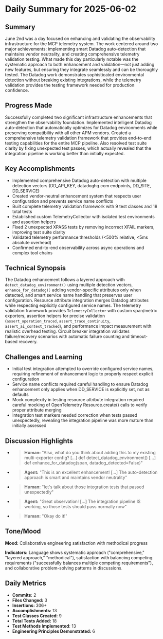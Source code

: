# Daily Summary for 2025-06-02

## Summary

June 2nd was a day focused on enhancing and validating the observability infrastructure for the MCP telemetry system. The work centered around two major achievements: implementing smart Datadog auto-detection that maintains vendor neutrality, and creating comprehensive telemetry validation testing. What made this day particularly notable was the systematic approach to both enhancement and validation—not just adding new features, but ensuring they integrate seamlessly and can be thoroughly tested. The Datadog work demonstrates sophisticated environmental detection without breaking existing integrations, while the telemetry validation provides the testing framework needed for production confidence.

## Progress Made

Successfully completed two significant infrastructure enhancements that strengthen the observability foundation. Implemented intelligent Datadog auto-detection that automatically optimizes for Datadog environments while preserving compatibility with all other APM vendors. Created a comprehensive telemetry validation framework that provides end-to-end testing capabilities for the entire MCP pipeline. Also resolved test suite clarity by fixing unexpected test passes, which actually revealed that the integration pipeline is working better than initially expected.

## Key Accomplishments

- Implemented comprehensive Datadog auto-detection with multiple detection vectors (DD_API_KEY, datadoghq.com endpoints, DD_SITE, DD_SERVICE)
- Created vendor-neutral enhancement system that respects user configuration and prevents service name conflicts
- Built complete telemetry validation framework with 9 test classes and 18 total tests
- Established custom TelemetryCollector with isolated test environments and assertion helpers
- Fixed 2 unexpected XPASS tests by removing incorrect XFAIL markers, improving test suite clarity
- Validated telemetry performance thresholds (<500% relative, <5ms absolute overhead)
- Confirmed end-to-end observability across async operations and complex tool chains

## Technical Synopsis

The Datadog enhancement follows a layered approach with `detect_datadog_environment()` using multiple detection vectors, `enhance_for_datadog()` adding vendor-specific attributes only when detected, and smart service name handling that preserves user configuration. Resource attribute integration merges Datadog attributes while respecting explicitly configured service names. The telemetry validation framework provides `TelemetryCollector` with custom span/metric exporters, assertion helpers for precise validation (`assert_operation_traced`, `assert_trace_continuity`, `assert_ai_context_tracked`), and performance impact measurement with realistic overhead testing. Circuit breaker integration validates failure/recovery scenarios with automatic failure counting and timeout-based recovery.

## Challenges and Learning

- Initial test integration attempted to override configured service names, requiring refinement of enhancement logic to properly respect explicit configuration
- Service name conflicts required careful handling to ensure Datadog enhancement only applies when DD_SERVICE is explicitly set, not as defaults
- Mock complexity in testing resource attribute integration required careful mocking of OpenTelemetry Resource.create() calls to verify proper attribute merging
- Integration test markers needed correction when tests passed unexpectedly, revealing the integration pipeline was more mature than initially assessed

## Discussion Highlights

- > **Human:** "Also, what do you think about adding this to my existing multi-exporter config? [...] def detect_datadog_environment() [...] def enhance_for_datadog(span, datadog_detected=False)"

- > **Agent:** "This is an excellent enhancement! [...] The auto-detection approach is smart and maintains vendor neutrality"

- > **Human:** "let's talk about those integration tests that passed unexpectedly"

- > **Agent:** "Great observation! [...] The integration pipeline IS working, so those tests should pass normally now"

- > **Human:** "Okay do it!"

## Tone/Mood

**Mood:** Collaborative engineering satisfaction with methodical progress

**Indicators:** Language shows systematic approach ("comprehensive," "layered approach," "methodical"), satisfaction with balancing competing requirements ("successfully balances multiple competing requirements"), and collaborative problem-solving patterns in discussions.

## Daily Metrics

- **Commits:** 2
- **Files Changed:** 3
- **Insertions:** 306+
- **Accomplishments:** 13
- **Test Classes Created:** 9
- **Total Tests Added:** 18
- **Test Methods Implemented:** 13
- **Engineering Principles Demonstrated:** 6 